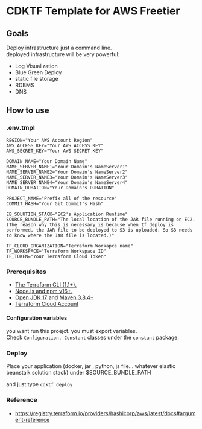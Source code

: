 # CDKTF Template for AWS Freetier

## Goals
Deploy infrastructure just a command line.  
deployed infrastructure will be very powerful:
* Log Visualization
* Blue Green Deploy
* static file storage
* RDBMS
* DNS

## How to use

### .env.tmpl

```text
REGION="Your AWS Account Region"
AWS_ACCESS_KEY="Your AWS ACCESS KEY"
AWS_SECRET_KEY="Your AWS SECRET KEY"

DOMAIN_NAME="Your Domain Name"
NAME_SERVER_NAME1="Your Domain's NameServer1"
NAME_SERVER_NAME2="Your Domain's NameServer2"
NAME_SERVER_NAME3="Your Domain's NameServer3"
NAME_SERVER_NAME4="Your Domain's NameServer4"
DOMAIN_DURATION="Your Domain's DURATION"

PROJECT_NAME="Prefix all of the resource"
COMMIT_HASH="Your Git Commit's Hash"

EB_SOLUTION_STACK="EC2's Application Runtime"
SOURCE_BUNDLE_PATH="The local location of the JAR file running on EC2. (The reason why this is necessary is because when tf deploy is performed, the JAR file to be deployed to S3 is uploaded. So S3 needs to know where the JAR file is located.)"

TF_CLOUD_ORGANIZATION="Terraform Workapce name"
TF_WORKSPACE="Terraform Workspace ID"
TF_TOKEN="Your Terraform Cloud Token"
```


### Prerequisites
* [The Terraform CLI (1.1+).](https://developer.hashicorp.com/terraform/tutorials/aws-get-started/install-cli)
* [Node.js and npm v16+.](https://nodejs.org/en/)
* [Open JDK 17](https://adoptium.net/temurin/releases/) and [Maven 3.8.4+](https://maven.apache.org/download.cgi)
* [Terraform Cloud Account](https://cloud.hashicorp.com/products/terraform)

#### Configuration variables
you want run this proejct. you must export variables.   
Check `Configuration, Constant` classes under the `constant` package.


### Deploy
Place your application (docker, jar , python, js file... whatever elastic beanstalk solution stack) under $SOURCE_BUNDLE_PATH

and just type `cdktf deploy`

### Reference
* https://registry.terraform.io/providers/hashicorp/aws/latest/docs#argument-reference
